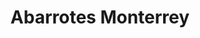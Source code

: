 ---
title: "Abarrotes Monterrey"
url: /tenosique-de-pino-suarez/abarrotes-monterrey/
shop: supermercado
---